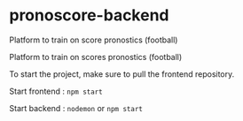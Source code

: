 # pronoscore-backend
Platform to train on score pronostics (football)


Platform to train on scores pronostics (football)

To start the project, make sure to pull the frontend repository.

Start frontend : `npm start`

Start backend : `nodemon` or `npm start`
